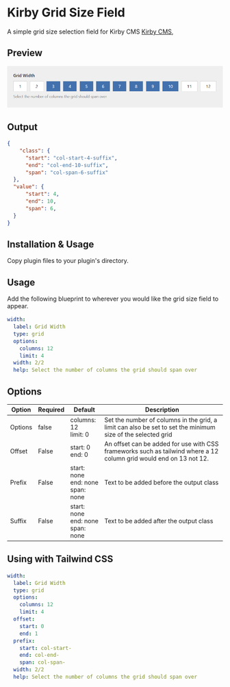 # Kirby Grid Size Field

A simple grid size selection field for Kirby CMS [Kirby CMS](https://getkirby.com),

## Preview

![](https://github.com/chrisbeluga/kirby-grid/blob/master/screenshot.png)

## Output

```json
{
    "class": {
      "start": "col-start-4-suffix",
      "end": "col-end-10-suffix",
      "span": "col-span-6-suffix"
  },
  "value": {
      "start": 4,
      "end": 10,
      "span": 6,
  }
}
```

## Installation & Usage

Copy plugin files to your plugin's directory.

## Usage

Add the following blueprint to wherever you would like the grid size field to appear.

```yaml
width:
  label: Grid Width
  type: grid
  options:
    columns: 12
    limit: 4
  width: 2/2
  help: Select the number of columns the grid should span over
```

## Options

| Option | Required | Default | Description |
| ------------- | ------------- | ------------- | ------------- |
| Options  | false | columns: 12<br/>limit: 0 | Set the number of columns in the grid, a limit can also be set to set the minimum size of the selected grid |
| Offset  | False | start: 0<br/>end: 0 | An offset can be added for use with CSS frameworks such as tailwind where a 12 column grid would end on 13 not 12. |
| Prefix  | False | start: none<br/>end: none<br/>span: none | Text to be added before the output class |
| Suffix  | False | start: none<br/>end: none<br/>span: none | Text to be added after the output class  |


## Using with Tailwind CSS

```yaml
width:
  label: Grid Width
  type: grid
  options:
    columns: 12
    limit: 4
  offset:
    start: 0
    end: 1
  prefix:
    start: col-start-
    end: col-end-
    span: col-span-
  width: 2/2
  help: Select the number of columns the grid should span over
```
